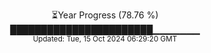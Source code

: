 <p align="center">
⏳Year Progress (78.76 %) <br>
███████████████████████▁▁▁▁▁▁▁ <br>
<sub>Updated: Tue, 15 Oct 2024 06:29:20 GMT</sub>
</p>

